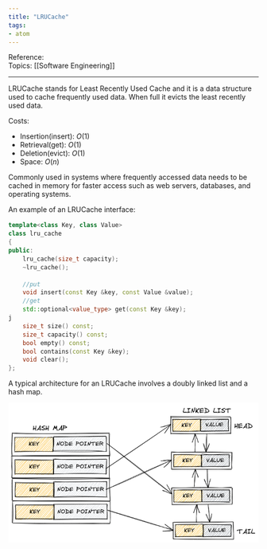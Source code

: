 ```yaml
---
title: "LRUCache"
tags:
- atom
---
```

Reference:  
Topics: [[Software Engineering]]  

---

LRUCache stands for Least Recently Used Cache and it is a data structure
used to cache frequently used data. When full it evicts the least recently
used data. 

Costs:
-   Insertion(insert): $O(1)$
-   Retrieval(get): $O(1)$
-   Deletion(evict): $O(1)$
-   Space: $O(n)$

Commonly used in systems where frequently accessed data needs to be
cached in memory for faster access such as web servers, databases, and
operating systems.

An example of an LRUCache interface:
```cpp
template<class Key, class Value>
class lru_cache
{
public:
    lru_cache(size_t capacity);
    ~lru_cache();

    //put
    void insert(const Key &key, const Value &value);
    //get
    std::optional<value_type> get(const Key &key);
j
    size_t size() const;
    size_t capacity() const;
    bool empty() const;
    bool contains(const Key &key);
    void clear();
};

```

A typical architecture for an LRUCache involves a doubly linked list and a
hash map.

![lrucache](attachments/lrucache.png)
